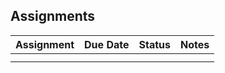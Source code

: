 ## Assignments



| Assignment | Due Date | Status | Notes |
| ---------- | -------- | ------ | ----- |
|            |          |        |       |
|            |          |        |       |
